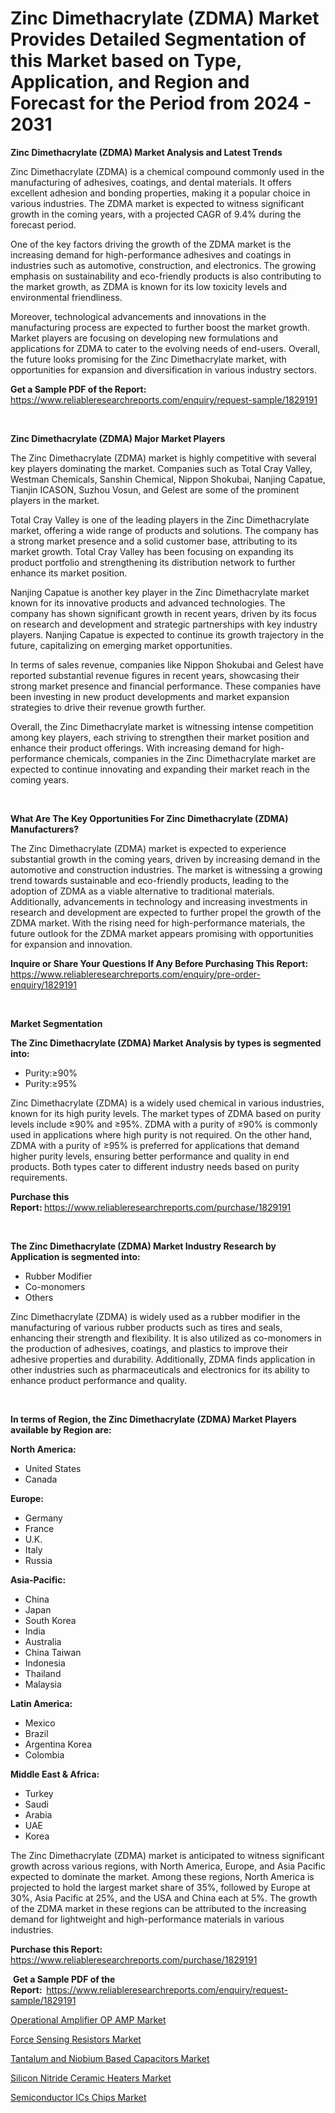 <p><h1>Zinc Dimethacrylate (ZDMA) Market Provides Detailed Segmentation of this Market based on Type, Application, and Region and Forecast for the Period from 2024 - 2031</h1></p><p><strong>Zinc Dimethacrylate (ZDMA) Market Analysis and Latest Trends</strong></p>
<p><p>Zinc Dimethacrylate (ZDMA) is a chemical compound commonly used in the manufacturing of adhesives, coatings, and dental materials. It offers excellent adhesion and bonding properties, making it a popular choice in various industries. The ZDMA market is expected to witness significant growth in the coming years, with a projected CAGR of 9.4% during the forecast period.</p><p>One of the key factors driving the growth of the ZDMA market is the increasing demand for high-performance adhesives and coatings in industries such as automotive, construction, and electronics. The growing emphasis on sustainability and eco-friendly products is also contributing to the market growth, as ZDMA is known for its low toxicity levels and environmental friendliness.</p><p>Moreover, technological advancements and innovations in the manufacturing process are expected to further boost the market growth. Market players are focusing on developing new formulations and applications for ZDMA to cater to the evolving needs of end-users. Overall, the future looks promising for the Zinc Dimethacrylate market, with opportunities for expansion and diversification in various industry sectors.</p></p>
<p><strong>Get a Sample PDF of the Report:&nbsp;</strong> <a href="https://www.reliableresearchreports.com/enquiry/request-sample/1829191">https://www.reliableresearchreports.com/enquiry/request-sample/1829191</a></p>
<p>&nbsp;</p>
<p><strong>Zinc Dimethacrylate (ZDMA) Major Market Players</strong></p>
<p><p>The Zinc Dimethacrylate (ZDMA) market is highly competitive with several key players dominating the market. Companies such as Total Cray Valley, Westman Chemicals, Sanshin Chemical, Nippon Shokubai, Nanjing Capatue, Tianjin ICASON, Suzhou Vosun, and Gelest are some of the prominent players in the market.</p><p>Total Cray Valley is one of the leading players in the Zinc Dimethacrylate market, offering a wide range of products and solutions. The company has a strong market presence and a solid customer base, attributing to its market growth. Total Cray Valley has been focusing on expanding its product portfolio and strengthening its distribution network to further enhance its market position.</p><p>Nanjing Capatue is another key player in the Zinc Dimethacrylate market known for its innovative products and advanced technologies. The company has shown significant growth in recent years, driven by its focus on research and development and strategic partnerships with key industry players. Nanjing Capatue is expected to continue its growth trajectory in the future, capitalizing on emerging market opportunities.</p><p>In terms of sales revenue, companies like Nippon Shokubai and Gelest have reported substantial revenue figures in recent years, showcasing their strong market presence and financial performance. These companies have been investing in new product developments and market expansion strategies to drive their revenue growth further.</p><p>Overall, the Zinc Dimethacrylate market is witnessing intense competition among key players, each striving to strengthen their market position and enhance their product offerings. With increasing demand for high-performance chemicals, companies in the Zinc Dimethacrylate market are expected to continue innovating and expanding their market reach in the coming years.</p></p>
<p>&nbsp;</p>
<p><strong>What Are The Key Opportunities For Zinc Dimethacrylate (ZDMA) Manufacturers?</strong></p>
<p><p>The Zinc Dimethacrylate (ZDMA) market is expected to experience substantial growth in the coming years, driven by increasing demand in the automotive and construction industries. The market is witnessing a growing trend towards sustainable and eco-friendly products, leading to the adoption of ZDMA as a viable alternative to traditional materials. Additionally, advancements in technology and increasing investments in research and development are expected to further propel the growth of the ZDMA market. With the rising need for high-performance materials, the future outlook for the ZDMA market appears promising with opportunities for expansion and innovation.</p></p>
<p><strong>Inquire or Share Your Questions If Any Before Purchasing This Report:</strong> <a href="https://www.reliableresearchreports.com/enquiry/pre-order-enquiry/1829191">https://www.reliableresearchreports.com/enquiry/pre-order-enquiry/1829191</a></p>
<p>&nbsp;</p>
<p><strong>Market Segmentation</strong></p>
<p><strong>The Zinc Dimethacrylate (ZDMA) Market Analysis by types is segmented into:</strong></p>
<p><ul><li>Purity:≥90%</li><li>Purity:≥95%</li></ul></p>
<p><p>Zinc Dimethacrylate (ZDMA) is a widely used chemical in various industries, known for its high purity levels. The market types of ZDMA based on purity levels include ≥90% and ≥95%. ZDMA with a purity of ≥90% is commonly used in applications where high purity is not required. On the other hand, ZDMA with a purity of ≥95% is preferred for applications that demand higher purity levels, ensuring better performance and quality in end products. Both types cater to different industry needs based on purity requirements.</p></p>
<p><strong>Purchase this Report:&nbsp;</strong><a href="https://www.reliableresearchreports.com/purchase/1829191">https://www.reliableresearchreports.com/purchase/1829191</a></p>
<p>&nbsp;</p>
<p><strong>The Zinc Dimethacrylate (ZDMA) Market Industry Research by Application is segmented into:</strong></p>
<p><ul><li>Rubber Modifier</li><li>Co-monomers</li><li>Others</li></ul></p>
<p><p>Zinc Dimethacrylate (ZDMA) is widely used as a rubber modifier in the manufacturing of various rubber products such as tires and seals, enhancing their strength and flexibility. It is also utilized as co-monomers in the production of adhesives, coatings, and plastics to improve their adhesive properties and durability. Additionally, ZDMA finds application in other industries such as pharmaceuticals and electronics for its ability to enhance product performance and quality.</p></p>
<p>&nbsp;</p>
<p><strong>In terms of Region, the Zinc Dimethacrylate (ZDMA) Market Players available by Region are:</strong></p>
<p>
    <p> <strong> North America: </strong>
        <ul>
            <li>United States</li>
            <li>Canada</li>
        </ul>
        </p> 
    <p> <strong> Europe: </strong>
        <ul>
            <li>Germany</li>
            <li>France</li>
            <li>U.K.</li>
            <li>Italy</li>
            <li>Russia</li>
        </ul>
        </p> 
    <p> <strong> Asia-Pacific: </strong>
        <ul>
            <li>China</li>
            <li>Japan</li>
            <li>South Korea</li>
            <li>India</li>
            <li>Australia</li>
            <li>China Taiwan</li>
            <li>Indonesia</li>
            <li>Thailand</li>
            <li>Malaysia</li>
        </ul>
        </p> 
    <p> <strong> Latin America: </strong>
        <ul>
            <li>Mexico</li>
            <li>Brazil</li>
            <li>Argentina Korea</li>
            <li>Colombia</li>
        </ul>
        </p> 
    <p> <strong> Middle East & Africa: </strong>
        <ul>
            <li>Turkey</li>
            <li>Saudi</li>
            <li>Arabia</li>
            <li>UAE</li>
            <li>Korea</li>
        </ul>
    </p>
    </p>
<p><p>The Zinc Dimethacrylate (ZDMA) market is anticipated to witness significant growth across various regions, with North America, Europe, and Asia Pacific expected to dominate the market. Among these regions, North America is projected to hold the largest market share of 35%, followed by Europe at 30%, Asia Pacific at 25%, and the USA and China each at 5%. The growth of the ZDMA market in these regions can be attributed to the increasing demand for lightweight and high-performance materials in various industries.</p></p>
<p><strong>Purchase this Report: </strong><a href="https://www.reliableresearchreports.com/purchase/1829191">https://www.reliableresearchreports.com/purchase/1829191</a></p>
<p>&nbsp;<strong>Get a Sample PDF of the Report:&nbsp;&nbsp;</strong><a href="https://www.reliableresearchreports.com/enquiry/request-sample/1829191">https://www.reliableresearchreports.com/enquiry/request-sample/1829191</a></p>
<p><strong></strong></p>
<p><p><a href="https://medium.com/@vidyap2912/analyzing-operational-amplifier-op-amp-market-global-industry-perspective-and-forecast-2024-to-e0fcd77e04d0">Operational Amplifier OP AMP Market</a></p><p><a href="https://medium.com/@magaliortiz1955/force-sensing-resistors-market-research-report-its-history-and-forecast-2024-to-2031-6f8aaabd72d4">Force Sensing Resistors Market</a></p><p><a href="https://medium.com/@marcellakin2023/tantalum-and-niobium-based-capacitors-market-insights-into-market-cagr-market-trends-and-growth-451b08e56949">Tantalum and Niobium Based Capacitors Market</a></p><p><a href="https://medium.com/@marcellakin2023/silicon-nitride-ceramic-heaters-market-insight-market-trends-growth-forecasted-from-2024-to-2031-f599f59762da">Silicon Nitride Ceramic Heaters Market</a></p><p><a href="https://medium.com/@magaliortiz1955/semiconductor-ics-chips-market-analysis-its-cagr-market-segmentation-and-global-industry-overview-402118f5cc3a">Semiconductor ICs Chips Market</a></p></p>